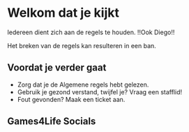 # Welkom dat je kijkt

Iedereen dient zich aan de regels te houden. !!Ook Diego!!

Het breken van de regels kan resulteren in een ban.

## Voordat je verder gaat

* Zorg dat je de Algemene regels hebt gelezen.
* Gebruik je gezond verstand, twijfel je? Vraag een stafflid!
* Fout gevonden? Maak een ticket aan.

## Games4Life Socials
